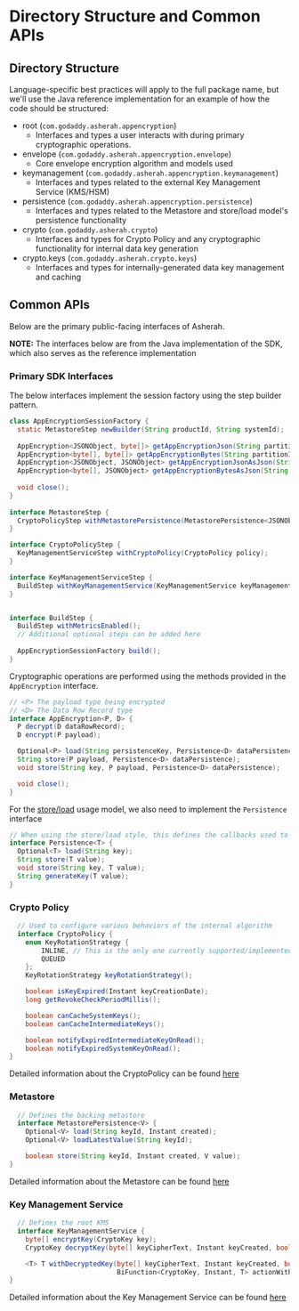 # Directory Structure and Common APIs

## Directory Structure

Language-specific best practices will apply to the full package name, but we'll use the Java reference implementation
for an example of how the code should be structured:

* root (`com.godaddy.asherah.appencryption`)
    * Interfaces and types a user interacts with during primary cryptographic operations.
* envelope (`com.godaddy.asherah.appencryption.envelope`)
    * Core envelope encryption algorithm and models used
* keymanagement (`com.godaddy.asherah.appencryption.keymanagement`)
    * Interfaces and types related to the external Key Management Service (KMS/HSM)
* persistence (`com.godaddy.asherah.appencryption.persistence`)
    * Interfaces and types related to the Metastore and store/load model's persistence functionality
* crypto (`com.godaddy.asherah.crypto`)
    * Interfaces and types for Crypto Policy and any cryptographic functionality for internal data key generation
* crypto.keys (`com.godaddy.asherah.crypto.keys`)
    * Interfaces and types for internally-generated data key management and caching

## Common APIs

Below are the primary public-facing interfaces of Asherah.

**NOTE:** The interfaces below are from the Java implementation of the SDK, which also serves as the reference 
implementation

### Primary SDK Interfaces

The below interfaces implement the session factory using the step builder pattern.

```java
class AppEncryptionSessionFactory {
  static MetastoreStep newBuilder(String productId, String systemId);
  
  AppEncryption<JSONObject, byte[]> getAppEncryptionJson(String partitionId);
  AppEncryption<byte[], byte[]> getAppEncryptionBytes(String partitionId);
  AppEncryption<JSONObject, JSONObject> getAppEncryptionJsonAsJson(String partitionId);
  AppEncryption<byte[], JSONObject> getAppEncryptionBytesAsJson(String partitionId);
  
  void close();
}
 
interface MetastoreStep {
  CryptoPolicyStep withMetastorePersistence(MetastorePersistence<JSONObject> persistence);
}

interface CryptoPolicyStep {
  KeyManagementServiceStep withCryptoPolicy(CryptoPolicy policy);
}

interface KeyManagementServiceStep {
  BuildStep withKeyManagementService(KeyManagementService keyManagementService);
}


interface BuildStep {
  BuildStep withMetricsEnabled();
  // Additional optional steps can be added here
  
  AppEncryptionSessionFactory build();
}
```

Cryptographic operations are performed using the methods provided in the `AppEncryption` interface.

```java
// <P> The payload type being encrypted
// <D> The Data Row Record type
interface AppEncryption<P, D> {
  P decrypt(D dataRowRecord);
  D encrypt(P payload);

  Optional<P> load(String persistenceKey, Persistence<D> dataPersistence);
  String store(P payload, Persistence<D> dataPersistence);
  void store(String key, P payload, Persistence<D> dataPersistence);

  void close();
}
```
  
For the [store/load](../README.md#store--load) usage model, we also need to implement the `Persistence` interface

```java
// When using the store/load style, this defines the callbacks used to interact with Data Row Records.
interface Persistence<T> {
  Optional<T> load(String key);
  String store(T value);
  void store(String key, T value);
  String generateKey(T value);
}
```

### Crypto Policy

```java
  // Used to configure various behaviors of the internal algorithm
  interface CryptoPolicy {
    enum KeyRotationStrategy {
        INLINE, // This is the only one currently supported/implemented
        QUEUED
    };
    KeyRotationStrategy keyRotationStrategy();

    boolean isKeyExpired(Instant keyCreationDate);
    long getRevokeCheckPeriodMillis();

    boolean canCacheSystemKeys();
    boolean canCacheIntermediateKeys();

    boolean notifyExpiredIntermediateKeyOnRead();
    boolean notifyExpiredSystemKeyOnRead();
}
```

Detailed information about the CryptoPolicy can be found [here](CryptoPolicy.md) 

### Metastore

```java
  // Defines the backing metastore
  interface MetastorePersistence<V> {
    Optional<V> load(String keyId, Instant created);
    Optional<V> loadLatestValue(String keyId);

    boolean store(String keyId, Instant created, V value);
}
```

Detailed information about the Metastore can be found [here](Metastore.md) 


### Key Management Service

```java
  // Defines the root KMS
  interface KeyManagementService {
    byte[] encryptKey(CryptoKey key);
    CryptoKey decryptKey(byte[] keyCipherText, Instant keyCreated, boolean revoked);

    <T> T withDecryptedKey(byte[] keyCipherText, Instant keyCreated, boolean revoked,
                           BiFunction<CryptoKey, Instant, T> actionWithDecryptedKey);
}
```

Detailed information about the  Key Management Service can be found [here](KeyManagementService.md)

